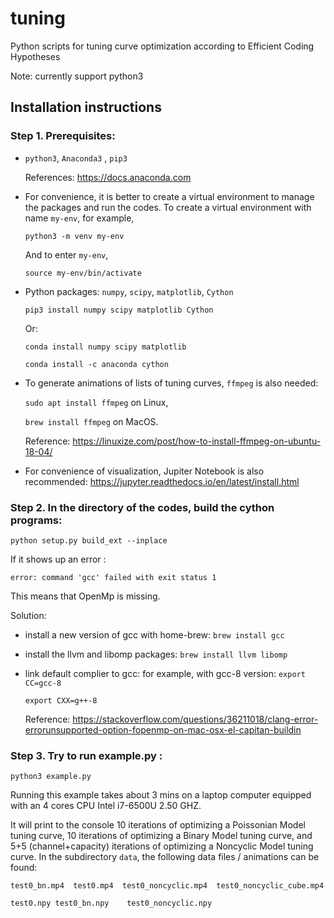 # tuning
Python scripts for tuning curve optimization according to Efficient Coding Hypotheses 

Note: currently support python3

## Installation instructions


### Step 1. Prerequisites:
- `python3`, `Anaconda3` , `pip3`

	References: https://docs.anaconda.com

- For convenience, it is better to create a virtual environment to manage the packages and run the codes. To create a virtual environment with name `my-env`, for example, 

	```python3 -m venv my-env```

	And to enter `my-env`,
	
	```source my-env/bin/activate```


- Python packages:
	 `numpy`, `scipy`, `matplotlib`, `Cython`

	 ```pip3 install numpy scipy matplotlib Cython```

	 Or:

	 ```conda install numpy scipy matplotlib```

	 ```conda install -c anaconda cython```
- To generate animations of lists of tuning curves, `ffmpeg` is also needed:

	```sudo apt install ffmpeg``` on Linux, 
	
	```brew install ffmpeg``` on MacOS.
	
	Reference: https://linuxize.com/post/how-to-install-ffmpeg-on-ubuntu-18-04/
- For convenience of visualization, Jupiter Notebook is also recommended: 
https://jupyter.readthedocs.io/en/latest/install.html
 

### Step 2. In the directory of the codes, build the cython programs:

```python setup.py build_ext --inplace```

If it shows up an error : 

```clang: error: unsupported option '-fopenmp'
error: command 'gcc' failed with exit status 1
```

This means that OpenMp is missing.

Solution:
 - install a new version of gcc with home-brew:
        ```brew install gcc```
 - install the llvm and libomp packages:
	```brew install llvm libomp```
 - link default complier to gcc: for example, with gcc-8 version:
        ```export CC=gcc-8```
	
	```export CXX=g++-8```
	
	Reference: https://stackoverflow.com/questions/36211018/clang-error-errorunsupported-option-fopenmp-on-mac-osx-el-capitan-buildin


### Step 3. Try to run example.py :

```python3 example.py```

Running this example takes about 3 mins on a laptop computer equipped with an 4 cores CPU Intel i7-6500U 2.50 GHZ.

It will print to the console 10 iterations of optimizing a Poissonian Model tuning curve, 10 iterations of optimizing a Binary Model tuning curve, and 5+5 (channel+capacity) iterations of optimizing a Noncyclic Model tuning curve.
In the subdirectory `data`, the following data files / animations can be found:

```test0_bn.mp4  test0.mp4  test0_noncyclic.mp4  test0_noncyclic_cube.mp4 ```

```test0.npy test0_bn.npy    test0_noncyclic.npy```

